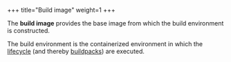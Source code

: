 +++
title="Build image"
weight=1
+++

The **build image** provides the base image from which the build environment is constructed.

<!--more-->

The build environment is the containerized environment in which the [lifecycle]
(and thereby [buildpacks][buildpack]) are executed.

[lifecycle]: /docs/for-platform-operators/concepts/lifecycle/
[buildpack]: /docs/for-app-developers/concepts/buildpack/
